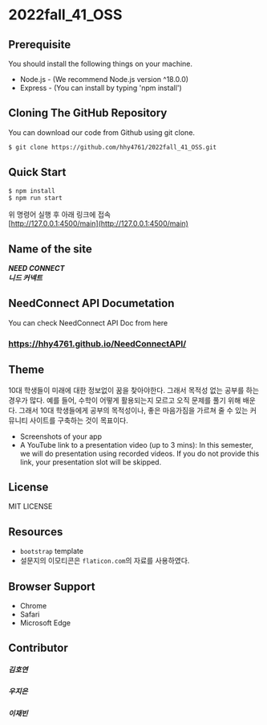 # 2022fall_41_OSS

## Prerequisite
You should install the following things on your machine.
* Node.js - (We recommend Node.js version ^18.0.0)
* Express - (You can install by typing 'npm install')

## Cloning The GitHub Repository
You can download our code from Github using git clone.
``` bash
$ git clone https://github.com/hhy4761/2022fall_41_OSS.git
```

## Quick Start
``` bash
$ npm install
$ npm run start
```
위 명령어 실행 후 아래 링크에 접속<br>
[http://127.0.0.1:4500/main](http://127.0.0.1:4500/main)

## Name of the site
**_NEED CONNECT<br>_**
**_니드 커넥트_**

## NeedConnect API Documetation
You can check NeedConnect API Doc from here<br>
### https://hhy4761.github.io/NeedConnectAPI/

## Theme
10대 학생들이 미래에 대한 정보없이 꿈을 찾아야한다. 그래서 목적성 없는 공부를 하는 경우가 많다. 예를 들어, 수학이 어떻게 활용되는지 모르고 오직 문제를 풀기 위해 배운다. 그래서 10대 학생들에게 공부의 목적성이나, 좋은 마음가짐을 가르쳐 줄 수 있는 커뮤니티 사이트를 구축하는 것이 목표이다.

* Screenshots of your app
* A YouTube link to a presentation video (up to 3 mins): In this semester, we will do presentation using recorded videos. If you do not provide this link, your presentation slot will be skipped.

## License
MIT LICENSE

## Resources
* `bootstrap` template
* 설문지의 이모티콘은 `flaticon.com`의 자료를 사용하였다.

## Browser Support
* Chrome
* Safari
* Microsoft Edge

## Contributor
##### 김호연
##### 우지은
##### 이재빈
